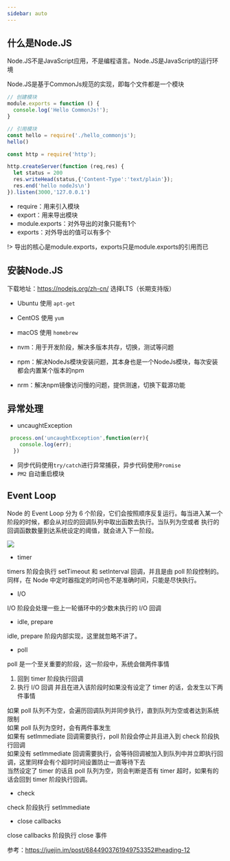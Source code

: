 ```yaml
---
sidebar: auto
---
```

## 什么是Node.JS
Node.JS不是JavaScript应用，不是编程语言。Node.JS是JavaScript的运行环境

Node.JS是基于CommonJs规范的实现，即每个文件都是一个模块
```js
// 创建模块
module.exports = function () {
  console.log('Hello CommonJs!');
}

// 引用模块
const hello = require('./hello_commonjs');
hello()
```
```js
const http = require('http');

http.createServer(function (req,res) {
  let status = 200
  res.writeHead(status,{'Content-Type':'text/plain'});
  res.end('hello nodeJs\n')
}).listen(3000,'127.0.0.1')
```
- require：用来引入模块
- export：用来导出模块
- module.exports：对外导出的对象只能有1个
- exports：对外导出的值可以有多个

!> 导出的核心是module.exports，exports只是module.exports的引用而已

## 安装Node.JS
下载地址：https://nodejs.org/zh-cn/
选择LTS（长期支持版）

- Ubuntu 使用 `apt-get`
- CentOS 使用 `yum`
- macOS 使用 `homebrew`

- nvm：用于开发阶段，解决多版本共存，切换，测试等问题
- npm：解决NodeJs模块安装问题，其本身也是一个NodeJs模块，每次安装都会内置某个版本的npm
- nrm：解决npm镜像访问慢的问题，提供测速，切换下载源功能

## 异常处理
- uncaughtException
```js
 process.on('uncaughtException',function(err){
    console.log(err);
  })
```
- 同步代码使用`try/catch`进行异常捕获，异步代码使用`Promise`
- `PM2` 自动重启模块

## Event Loop
Node 的 Event Loop 分为 6 个阶段，它们会按照顺序反复运行。每当进入某一个阶段的时候，都会从对应的回调队列中取出函数去执行。当队列为空或者
执行的回调函数数量到达系统设定的阈值，就会进入下一阶段。

![](/assets/img/node/node_eventLoop.png)

- timer

timers 阶段会执行 setTimeout 和 setInterval 回调，并且是由 poll 阶段控制的。
同样，在 Node 中定时器指定的时间也不是准确时间，只能是尽快执行。

- I/O

I/O 阶段会处理一些上一轮循环中的少数未执行的 I/O 回调

- idle, prepare

idle, prepare 阶段内部实现，这里就忽略不讲了。

- poll

poll 是一个至关重要的阶段，这一阶段中，系统会做两件事情

1. 回到 timer 阶段执行回调
2. 执行 I/O 回调
并且在进入该阶段时如果没有设定了 timer 的话，会发生以下两件事情

如果 poll 队列不为空，会遍历回调队列并同步执行，直到队列为空或者达到系统限制  
如果 poll 队列为空时，会有两件事发生   
如果有 setImmediate 回调需要执行，poll 阶段会停止并且进入到 check 阶段执行回调    
如果没有 setImmediate 回调需要执行，会等待回调被加入到队列中并立即执行回调，这里同样会有个超时时间设置防止一直等待下去    
当然设定了 timer 的话且 poll 队列为空，则会判断是否有 timer 超时，如果有的话会回到 timer 阶段执行回调。

- check

check 阶段执行 setImmediate

- close callbacks

close callbacks 阶段执行 close 事件

参考：https://juejin.im/post/6844903761949753352#heading-12
